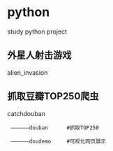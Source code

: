 # python
study python project

## 外星人射击游戏
alien_invasion

## 抓取豆瓣TOP250爬虫
catchdouban  

     ——————douban      #抓取TOP250  
     
     ——————doudemo     #可视化网页展示  
     
